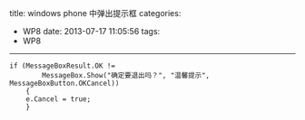 title: windows phone 中弹出提示框
categories:
  - WP8
date: 2013-07-17 11:05:56
tags:
  - WP8
---

```
if (MessageBoxResult.OK != 
        MessageBox.Show("确定要退出吗？", "温馨提示", MessageBoxButton.OKCancel))
    {
    e.Cancel = true;
    }
```